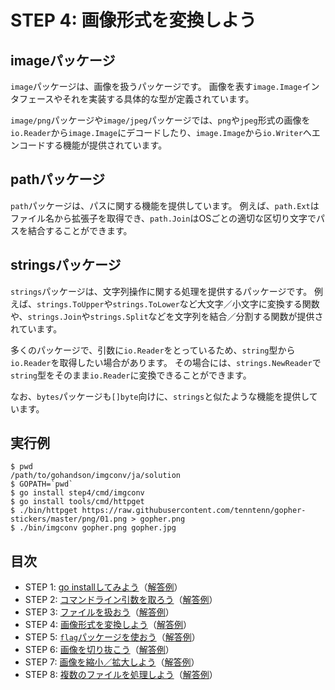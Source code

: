 # STEP 4: 画像形式を変換しよう

## imageパッケージ
`image`パッケージは、画像を扱うパッケージです。
画像を表す`image.Image`インタフェースやそれを実装する具体的な型が定義されています。

`image/png`パッケージや`image/jpeg`パッケージでは、`png`や`jpeg`形式の画像を`io.Reader`から`image.Image`にデコードしたり、`image.Image`から`io.Writer`へエンコードする機能が提供されています。


## pathパッケージ
`path`パッケージは、パスに関する機能を提供しています。
例えば、`path.Ext`はファイル名から拡張子を取得でき、`path.Join`はOSごとの適切な区切り文字でパスを結合することができます。

## stringsパッケージ
`strings`パッケージは、文字列操作に関する処理を提供するパッケージです。
例えば、`strings.ToUpper`や`strings.ToLower`など大文字／小文字に変換する関数や、`strings.Join`や`strings.Split`などを文字列を結合／分割する関数が提供されています。

多くのパッケージで、引数に`io.Reader`をとっているため、`string`型から`io.Reader`を取得したい場合があります。
その場合には、`strings.NewReader`で`string`型をそのまま`io.Reader`に変換できることができます。

なお、`bytes`パッケージも`[]byte`向けに、`strings`と似たような機能を提供しています。

## 実行例

```
$ pwd
/path/to/gohandson/imgconv/ja/solution
$ GOPATH=`pwd`
$ go install step4/cmd/imgconv
$ go install tools/cmd/httpget
$ ./bin/httpget https://raw.githubusercontent.com/tenntenn/gopher-stickers/master/png/01.png > gopher.png
$ ./bin/imgconv gopher.png gopher.jpg
```

## 目次

* STEP 1: [go installしてみよう](../step1)（[解答例](../../../solution/src/step1)）
* STEP 2: [コマンドライン引数を取ろう](../step2)（[解答例](../../../solution/src/step2)）
* STEP 3: [ファイルを扱おう](../step3)（[解答例](../../../solution/src/step3)）
* STEP 4: [画像形式を変換しよう](../step4)（[解答例](../../../solution/src/step4)）
* STEP 5: [`flag`パッケージを使おう](../step5)（[解答例](../../../solution/src/step5)）
* STEP 6: [画像を切り抜こう](../step6)（[解答例](../../../solution/src/step6)）
* STEP 7: [画像を縮小／拡大しよう](../step7)（[解答例](../../../solution/src/step7)）
* STEP 8: [複数のファイルを処理しよう](../step8)（[解答例](../../../solution/src/step8)）
